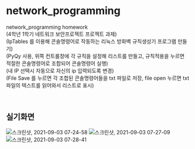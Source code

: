 # network_programming
network_programming homework
</br>
(4학년 1학기 네트워크 보안프로젝트 프로젝트 과제)
</br>
(IpTables 를 이용해 콘솔명령어로 작동하는 리눅스 방화벽 규칙생성기 프로그램 만들기)
</br>
(PyQy 사용, 위쪽 컨트롤창에 각 규칙을 설정해 리스트를 만들고, 규칙적용을 누르면 적절한 콘솔명령어로 조합되어 콘솔명령어 실행)
</br>
(내 IP 선택시 자동으로 자신의 ip 입력되도록 변경)
</br>
(File Save 를 누르면 각 조합된 콘솔명령어들을 txt 파일로 저장, file open 누르면 txt 파일의 텍스트를 읽어와서 리스트로 표시)

</br>

## 실기화면
![스크린샷, 2021-09-03 07-24-58](https://user-images.githubusercontent.com/39528583/131924454-8c1eac65-ab1a-4671-b250-2881973ec900.png)
![스크린샷, 2021-09-03 07-27-09](https://user-images.githubusercontent.com/39528583/131924461-c0d60f2a-54b3-417c-af1b-bf14afc208b3.png)
![스크린샷, 2021-09-03 07-28-41](https://user-images.githubusercontent.com/39528583/131924464-4c4a8fae-15bd-444f-a018-0c433b6af8f1.png)
